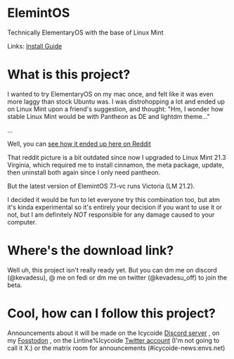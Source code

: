# ElemintOS
Technically ElementaryOS with the base of Linux Mint

Links: [Install Guide](ElemintOS-Install-Guide.md/)

# What is this project?
I wanted to try ElementaryOS on my mac once, and felt like it was even more laggy than stock Ubuntu was. I was distrohopping a lot and ended up on Linux Mint upon a friend's suggestion, and thought: "Hm, I wonder how stable Linux Mint would be with Pantheon as DE and lightdm theme..."

...

Well, you can [see how it ended up here on Reddit](https://www.reddit.com/r/unixgore/comments/17swcdp/find_the_impostor_in_this_picture/)

That reddit picture is a bit outdated since now I upgraded to Linux Mint 21.3 Virginia, which required me to install cinnamon, the meta package, update, then uninstall both again since I only need pantheon.

But the latest version of ElemintOS 7.1-vc runs Victoria (LM 21.2).

I decided it would be fun to let everyone try this combination too, but atm it's kinda experimental so it's entirely your decision if you want to use it or not, but I am definitely *NOT* responsible for any damage caused to your computer.

# Where's the download link?
Well uh, this project isn't really ready yet. But you can dm me on discord (@kevadesu), @ me on fedi or dm me on twitter (@kevadesu_off) to join the beta. 

# Cool, how can I follow this project?
Announcements about it will be made on the Icycoide [Discord server](https://discord.gg/3PRMhaBuuT) , on my [Fosstodon](https://fosstodon.org/@kevadesu/) , on the Lintine%Icycoide [Twitter account](https://twitter.com/@Lintine_) (I'm not going to call it X.) or the matrix room for announcements (#icycoide-news:envs.net)
